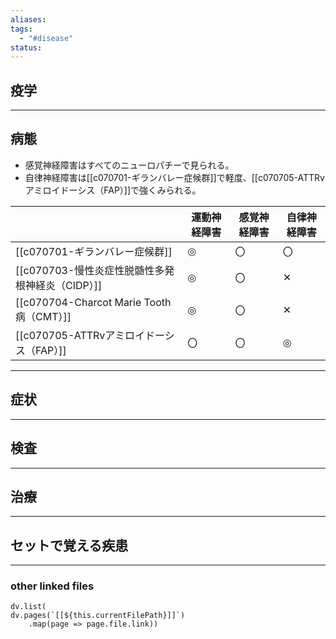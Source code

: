 ```yaml
---
aliases: 
tags:
  - "#disease"
status:
---
```

## 疫学
---
## 病態
- 感覚神経障害はすべてのニューロパチーで見られる。
- 自律神経障害は[[c070701-ギランバレー症候群]]で軽度、[[c070705-ATTRvアミロイドーシス（FAP）]]で強くみられる。

|                                       | 運動神経障害 | 感覚神経障害 | 自律神経障害 |
| ------------------------------------- | ------ | ------ | ------ |
| [[c070701-ギランバレー症候群]]            | ◎      | 〇      | 〇      |
| [[c070703-慢性炎症性脱髄性多発根神経炎（CIDP）]]      | ◎      | 〇      | ✕      |
| [[c070704-Charcot Marie Tooth病（CMT）]] | ◎      | 〇      | ✕      |
| [[c070705-ATTRvアミロイドーシス（FAP）]]        | 〇      | 〇      | ◎      |

---
## 症状
---
## 検査
---
## 治療
---
## セットで覚える疾患
---
### other linked files
```dataviewjs
dv.list(
dv.pages(`[[${this.currentFilePath}]]`)
	.map(page => page.file.link))
```